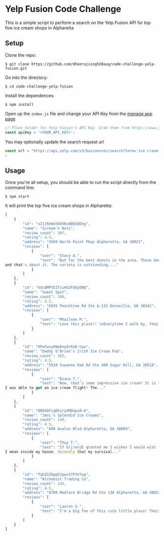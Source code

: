 # Yelp Fusion Code Challenge 

This is a simple script to perform a search on the Yelp Fusion API for top five ice cream shops in Alpharetta

## Setup

Clone the repo:

```
$ git clone https://github.com/dheerajsingh20aug/code-challenge-yelp-fusion.git
```

Go into the directory:

```
$ cd code-challenge-yelp-fusion
```

Install the dependences:

```
$ npm install 
```

Open up the `index.js` file and change your API Key from the [manage app page](https://www.yelp.com/developers/v3/manage_app)

```javascript
// Place holder for Yelp Fusion's API Key. Grab them from https://www.yelp.com/developers/v3/manage_app
const apiKey = '<YOUR_API_KEY>';
```

You may optionally update the search request url
```javascript
const url = "https://api.yelp.com/v3/businesses/search?term='ice cream'&location=alpharetta&limit=5&sort_by=review_count";
;
```

## Usage

Once you're all setup, you should be able to run the script directly from the command line:

```
$ npm start
```

It will print the top five ice cream shops in Alpharetta:
```javascript
[
    {
        "id": "v21jReWx5dd5KuQ0QS6Dog",
        "name": "Scream'n Nuts",
        "review_count": 307,
        "rating": 4.5,
        "address": "5950 North Point Pkwy Alpharetta, GA 30022",
        "reviews": [
            {
                "user": "Stacy A.",
                "text": "But far the best donuts in the area. These donuts have one thing in common, they are all yeast donut based 
and that's about it. The variety is outstanding...."
            }
        ]
    },
    {
        "id": "VdcQMPVIIfsiHU2FUOyDNQ",
        "name": "Sweet Spot",
        "review_count": 186,
        "rating": 4.5,
        "address": "6035 Peachtree Rd Ste A-115 Doraville, GA 30341",
        "reviews": [
            {
                "user": "Mhailene M.",
                "text": "Love this place!! \nEverytime I walk by, they are busy on the weekends which is a great sign! Even during the winter months :)!! \n\nThey have drinks, ice..."
            }
        ]
    },
    {
        "id": "KPwCwuyKWp8oyQrKo0-Uyw",
        "name": "Daddy O'Brien's Irish Ice Cream Pub",
        "review_count": 165,
        "rating": 4.5,
        "address": "5910 Suwanee Dam Rd Ste 400 Sugar Hill, GA 30518",
        "reviews": [
            {
                "user": "Diana T.",
                "text": "Wow, that's some impressive ice cream! It is the richest ice cream I have ever had. The best part was that 
I was able to get an ice cream flight! The..."
            }
        ]
    },
    {
        "id": "0RDGOFcgDhzry4MDopu0-A",
        "name": "Jeni's Splendid Ice Creams",
        "review_count": 148,
        "rating": 4.5,
        "address": "800 Avalon Blvd Alpharetta, GA 30009",
        "reviews": [
            {
                "user": "Thuy T.",
                "text": "If G(j)eniE granted me 3 wishes I would wish for a local Jeni's ice cream shop here in Orlando and by that 
I mean inside my house. Secondly that my survival..."
            }
        ]
    },
    {
        "id": "fqbZGZDppDJpwcS7P3V7wg",
        "name": "Alchemist Trading Co",
        "review_count": 145,
        "rating": 4.5,
        "address": "9700 Medlock Bridge Rd Ste 138 Alpharetta, GA 30022",
        "reviews": [
            {
                "user": "Lauren G.",
                "text": "I'm a big fan of this cute little place! Their spot in this strip mall has been rotating for a while, and it's nice to finally have some local coffee in..."
            }
        ]
    }
]
```

